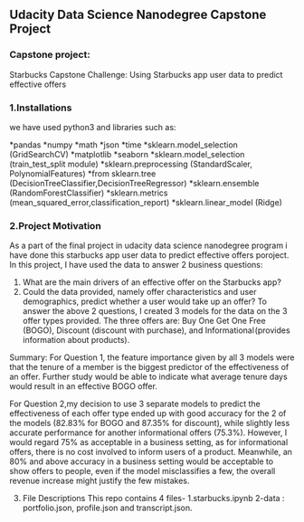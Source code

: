 ## Udacity Data Science Nanodegree Capstone Project
### Capstone project:
Starbucks Capstone Challenge: Using Starbucks app user data to predict effective offers

### 1.Installations
we have used python3 and libraries such as:

 *pandas
 *numpy
 *math
 *json
 *time
 *sklearn.model_selection (GridSearchCV)
 *matplotlib
 *seaborn
 *sklearn.model_selection (train_test_split module)
 *sklearn.preprocessing (StandardScaler, PolynomialFeatures)
 *from sklearn.tree (DecisionTreeClassifier,DecisionTreeRegressor)
 *sklearn.ensemble (RandomForestClassifier)
 *sklearn.metrics (mean_squared_error,classification_report)
 *sklearn.linear_model (Ridge)
 
### 2.Project Motivation
As a part of the final project in udacity data science nanodegree program i have done this starbucks app user data to predict effective offers poroject.
In this project, I have used the data to answer 2 business questions:

1. What are the main drivers of an effective offer on the Starbucks app?
2. Could the data provided, namely offer characteristics and user demographics, predict whether a user would take up an offer?
To answer the above 2 questions, I created 3 models for the data on the 3 offer types provided.
The three offers are: Buy One Get One Free (BOGO), Discount (discount with purchase), and Informational (provides information about products).

Summary:
For Question 1, the feature importance given by all 3 models were that the tenure of a member is the biggest predictor of the effectiveness of an offer.
Further study would be able to indicate what average tenure days would result in an effective BOGO offer.

For Question 2,my decision to use 3 separate models to predict the effectiveness of each offer type ended up with good accuracy for the 2 of the models
(82.83% for BOGO and 87.35% for discount), while slightly less accurate performance for another informational offers (75.3%). 
However, I would regard 75% as acceptable in a business setting, as for informational offers, there is no cost involved to inform users of a product.
Meanwhile, an 80% and above accuracy in a business setting would be acceptable to show offers to people, even if the model misclassifies a few, 
the overall revenue increase might justify the few mistakes.

3. File Descriptions
This repo contains 4 files-
1.starbucks.ipynb
2-data : portfolio.json, profile.json and transcript.json.

